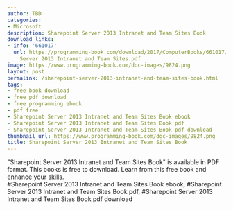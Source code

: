 ```yaml
---
author: TBD
categories:
- Microsoft
description: Sharepoint Server 2013 Intranet and Team Sites Book
download_links:
- info: '661017'
  url: https://programming-book.com/download/2017/ComputerBooks/661017/Sharepoint
    Server 2013 Intranet and Team Sites.pdf
image: https://www.programming-book.com/doc-images/9824.png
layout: post
permalink: /sharepoint-server-2013-intranet-and-team-sites-book.html
tags:
- free book download
- free pdf download
- free programming ebook
- pdf free
- Sharepoint Server 2013 Intranet and Team Sites Book ebook
- Sharepoint Server 2013 Intranet and Team Sites Book pdf
- Sharepoint Server 2013 Intranet and Team Sites Book pdf download
thumbnail_url: https://www.programming-book.com/doc-images/9824.png
title: Sharepoint Server 2013 Intranet and Team Sites Book
---
```


 
<div class="item-desc text-justify">
  "Sharepoint Server 2013 Intranet and Team Sites Book" is available in PDF format. This books is free to download. Learn from this free book and enhance your skills.
  <br>
  #Sharepoint Server 2013 Intranet and Team Sites Book ebook, #Sharepoint Server 2013 Intranet and Team Sites Book pdf, #Sharepoint Server 2013 Intranet and Team Sites Book pdf download
</div>